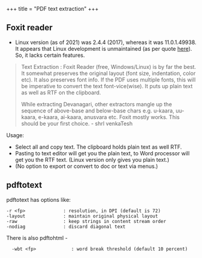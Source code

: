 +++
title = "PDF text extraction"
+++

## Foxit reader
- Linux version (as of 2021) was 2.4.4 (2017), whereas it was 11.0.1.49938. It appears that Linux development is unmaintained (as per quote [here](https://aur.archlinux.org/packages/foxitreader/)). So, it lacks certain features.

> Text Extraction : Foxit Reader (free, Windows/Linux) is by far the best. It somewhat preserves the original layout (font size, indentation, color etc). It also preserves font info. If the PDF uses multiple fonts, this will be imperative to convert the text font-vice(wise). It puts up plain text as well as RTF on the clipboard. 
> 
> While extracting Devanagari, other extractors mangle up the sequence of above-base and below-base chars e.g. u-kaara, uu-kaara, e-kaara, ai-kaara, anusvara etc. Foxit mostly works. This should be your first choice. - shrI venkaTesh

Usage:

- Select all and copy text. The clipboard holds plain text as well RTF. 
- Pasting to text editor will get you the plain text, to Word processor will get you the RTF text. (Linux version only gives you plain text.)
- (No option to export or convert to doc or text via menus.)


## pdftotext
pdftotext has options like:

```
-r <fp>              : resolution, in DPI (default is 72)
-layout              : maintain original physical layout
-raw                 : keep strings in content stream order
-nodiag              : discard diagonal text

```

There is also pdftohtml -

```
  -wbt <fp>             : word break threshold (default 10 percent)
```
